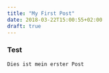 ```yaml
---
title: "My First Post"
date: 2018-03-22T15:00:55+02:00
draft: true
---
```

### Test
    Dies ist mein erster Post
